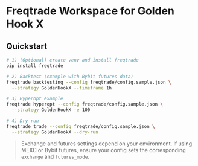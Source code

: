 # Freqtrade Workspace for Golden Hook X

## Quickstart
```bash
# 1) (Optional) create venv and install freqtrade
pip install freqtrade

# 2) Backtest (example with Bybit futures data)
freqtrade backtesting --config freqtrade/config.sample.json \
  --strategy GoldenHookX --timeframe 1h

# 3) Hyperopt example
freqtrade hyperopt --config freqtrade/config.sample.json \
  --strategy GoldenHookX -e 100

# 4) Dry run
freqtrade trade --config freqtrade/config.sample.json \
  --strategy GoldenHookX --dry-run
```

> Exchange and futures settings depend on your environment. 
> If using MEXC or Bybit futures, ensure your config sets the corresponding `exchange` and `futures_mode`.